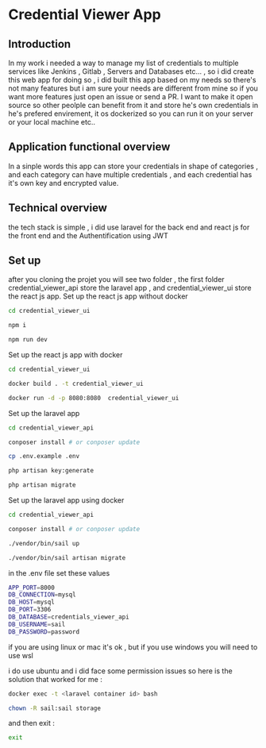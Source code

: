 # Credential Viewer App
## Introduction 
In my work i needed a way to manage my list of credentials to multiple services like Jenkins , Gitlab , Servers and Databases etc... , so i did create this web app for doing so , i did built this app based on my needs so there's not many features but i am sure your needs are different from mine so if you want more features just open an issue or send a PR.
I want to make it open source so other peolple can benefit from it and store he's own credentials in he's prefered envirement, it os dockerized so you can run it on your server or your local machine etc..

## Application functional overview
In a sinple words this app can store your credentials in shape of categories , and each category can have multiple credentials , and each credential has it's own key and encrypted value.

## Technical overview
the tech stack is simple , i did use laravel for the back end and react js for the front end and the Authentification using JWT

## Set up 
after you cloning the projet you will see two folder , the first folder credential_viewer_api store the laravel app , and credential_viewer_ui store the react js app.
Set up the react js app without docker

```bash
cd credential_viewer_ui
```
```bash
npm i 
```
```bash
npm run dev
```


Set up the react js app with docker

```bash
cd credential_viewer_ui
```
```bash
docker build . -t credential_viewer_ui
```
```bash
docker run -d -p 8080:8080  credential_viewer_ui
```


Set up the laravel app

```bash
cd credential_viewer_api
```
```bash
conposer install # or conposer update
```
```bash
cp .env.example .env
```
```bash
php artisan key:generate
```

```bash
php artisan migrate
```

Set up the laravel app using docker


```bash
cd credential_viewer_api
```
```bash
conposer install # or conposer update
```
```bash
./vendor/bin/sail up
```
```bash
./vendor/bin/sail artisan migrate
```

in the .env file set these values

```bash
APP_PORT=8000
DB_CONNECTION=mysql
DB_HOST=mysql
DB_PORT=3306
DB_DATABASE=credentials_viewer_api
DB_USERNAME=sail
DB_PASSWORD=password
```

if you are using linux or mac it's ok , but if you use windows you will need to use wsl

i do use ubuntu and i did face some permission issues so here is the solution that worked for me :
```bash
docker exec -t <laravel container id> bash
```
```bash
chown -R sail:sail storage
```
and then exit : 
```bash
exit
```



